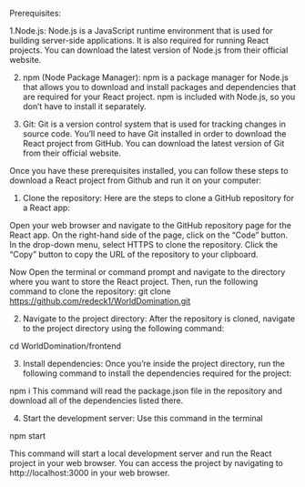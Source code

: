 Prerequisites:

1.Node.js: Node.js is a JavaScript runtime environment that is used for building server-side applications. It is also required for running React projects. You can download the latest version of Node.js from their official website.

2. npm (Node Package Manager): npm is a package manager for Node.js that allows you to download and install packages and dependencies that are required for your React project. npm is included with Node.js, so you don’t have to install it separately.

3. Git: Git is a version control system that is used for tracking changes in source code. You’ll need to have Git installed in order to download the React project from GitHub. You can download the latest version of Git from their official website.

Once you have these prerequisites installed, you can follow these steps to download a React project from Github and run it on your computer:

1. Clone the repository:
Here are the steps to clone a GitHub repository for a React app:

Open your web browser and navigate to the GitHub repository page for the React app.
On the right-hand side of the page, click on the “Code” button.
In the drop-down menu, select HTTPS to clone the repository.
Click the “Copy” button to copy the URL of the repository to your clipboard.

Now Open the terminal or command prompt and navigate to the directory where you want to store the React project. Then, run the following command to clone the repository:
git clone https://github.com/redeck1/WorldDomination.git

2. Navigate to the project directory:
After the repository is cloned, navigate to the project directory using the following command:

cd WorldDomination/frontend

3. Install dependencies:
Once you’re inside the project directory, run the following command to install the dependencies required for the project:

npm i
This command will read the package.json file in the repository and download all of the dependencies listed there.

4. Start the development server:
Use this command in the terminal

npm start

This command will start a local development server and run the React project in your web browser. You can access the project by navigating to http://localhost:3000 in your web browser.

